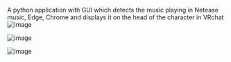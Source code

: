 A python application with GUI which detects the music playing in Netease music, Edge, Chrome and displays it on the head of the character in VRchat
![image](https://github.com/user-attachments/assets/93c64434-04e0-46b3-848d-020eb274d6cd)

![image](https://github.com/user-attachments/assets/efdab138-4ca7-4e1d-bf3d-059e337febee)

![image](https://github.com/user-attachments/assets/2d551c64-028f-4d22-adef-bb5bfc6eff88)
